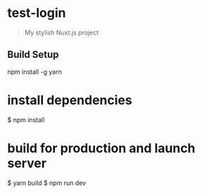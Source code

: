 # test-login

> My stylish Nuxt.js project

## Build Setup


npm install -g yarn
# install dependencies
$ npm install


# build for production and launch server
$ yarn build
$ npm run dev

